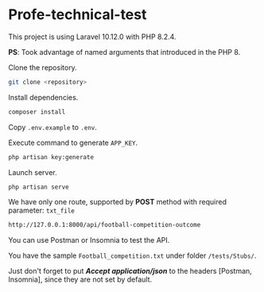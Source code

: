 # Profe-technical-test

This project is using Laravel 10.12.0 with PHP 8.2.4.

**PS**: Took advantage of named arguments that introduced in the PHP 8.

Clone the repository.

```bash
git clone <repository>
```

Install dependencies.
```bash
composer install
```

Copy `.env.example` to `.env`. 

Execute command to generate `APP_KEY`.
```bash
php artisan key:generate
```

Launch server.

```bash
php artisan serve
```

We have only one route, supported by **POST** method with required parameter: `txt_file`
```bash
http://127.0.0.1:8000/api/football-competition-outcome
```

You can use Postman or Insomnia to test the API.

You have the sample `Football_competition.txt` under folder `/tests/Stubs/`.

Just don't forget to put ***Accept application/json*** to the headers [Postman, Insomnia], since they are not set by default.
